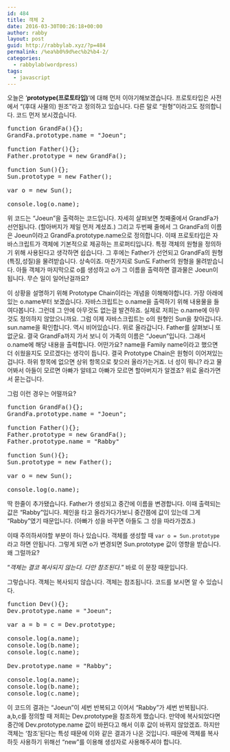 ```yaml
---
id: 484
title: 객체 2
date: 2016-03-30T00:26:18+00:00
author: rabby
layout: post
guid: http://rabbylab.xyz/?p=484
permalink: /%ea%b0%9d%ec%b2%b4-2/
categories:
  - rabbylab(wordpress)
tags:
  - javascript
---
```

오늘은 &#8216;**prototype(프로토타입)**&#8216;에 대해 먼저 이야기해보겠습니다. 프로토타입은 사전에서 &#8220;(후대 사물의) 원조&#8221;라고 정의하고 있습니다. 다른 말로 &#8220;원형&#8221;이라고도 정의합니다. 코드 먼저 보시겠습니다.

<pre class="brush: plain; title: ; notranslate" title="">function GrandFa(){};
GrandFa.prototype.name = "Joeun";

function Father(){};
Father.prototype = new GrandFa();

function Sun(){};
Sun.prototype = new Father();

var o = new Sun();

console.log(o.name);
</pre>

위 코드는 &#8220;Joeun&#8221;을 출력하는 코드입니다. 자세히 살펴보면 첫째줄에서 GrandFa가 선언됩니다. (할아버지가 제일 먼저 계셨죠.) 그리고 두번째 줄에서 그 GrandFa의 이름은 Joeun이라고 GrandFa.prototype.name으로 정의합니다. 이때 프로토타입은 자바스크립트가 객체에 기본적으로 제공하는 프로퍼티입니다. 특정 객체의 원형을 정의하기 위해 사용된다고 생각하면 쉽습니다. 그 후에는 Father가 선언되고 GrandFa의 원형(특징,성질)을 물려받습니다. 상속이죠. 마찬가지로 Sun도 Father의 원형을 물려받습니다. 아들 객체가 마지막으로 o를 생성하고 o가 그 이름을 출력하면 결과물은 Joeun이 됩니다. 무슨 일이 일어난걸까요? 

이 상황을 설명하기 위해 Prototype Chain이라는 개념을 이해해야합니다. 가장 아래에 있는 o.name부터 보겠습니다. 자바스크립트는 o.name을 출력하기 위해 내용물을 들여다봅니다. 그런데 그 안에 아무것도 없는걸 발견하죠. 실제로 저희는 o.name에 아무것도 정의하지 않았으니까요. 그럼 이제 자바스크립트는 o의 원형인 Sun을 찾아갑니다. sun.name을 확인합니다. 역시 비어있습니다. 위로 올라갑니다. Father를 살펴보니 또 없군요. 결국 GrandFa까지 가서 보니 이 가족의 이름은 &#8220;Joeun&#8221;입니다. 그래서 o.name에 해당 내용을 출력합니다. 어떤가요? name을 Family name이라고 했으면 더 쉬웠을지도 모르겠다는 생각이 듭니다. 결국 Prototype Chain은 원형이 이어져있는 겁니다. 하위 항목에 없으면 상위 항목으로 찾으러 올라가는거죠. 너 성이 뭐니? 라고 물어봐서 아들이 모르면 아빠가 알테고 아빠가 모르면 할아버지가 알겠죠? 위로 올라가면서 묻는겁니다.

그럼 이런 경우는 어떨까요?

<pre class="brush: plain; title: ; notranslate" title="">function GrandFa(){};
GrandFa.prototype.name = "Joeun";

function Father(){};
Father.prototype = new GrandFa();
Father.prototype.name = "Rabby"

function Sun(){};
Sun.prototype = new Father();

var o = new Sun();

console.log(o.name);
</pre>

딱 한줄이 추가됐습니다. Father가 생성되고 중간에 이름을 변경합니다. 이때 출력되는 값은 &#8220;Rabby&#8221;입니다. 체인을 타고 올라가다가보니 중간쯤에 값이 있는데 그게 &#8220;Rabby&#8221;였기 때문입니다. (아빠가 성을 바꾸면 아들도 그 성을 따라가겠죠.)

이때 주의하셔야할 부분이 하나 있습니다. 객체를 생성할 때 `var o = Sun.prototype`라고 하면 안됩니다. 그렇게 되면 o가 변경되면 Sun.prototype 값이 영향을 받습니다. 왜 그럴까요?

&#8220;_객체는 결코 복사되지 않는다. 다만 참조된다._&#8221; 바로 이 문장 때문입니다.
  
그렇습니다. 객체는 복사되지 않습니다. 객체는 참조됩니다. 코드를 보시면 알 수 있습니다.

<pre class="brush: plain; title: ; notranslate" title="">function Dev(){};
Dev.prototype.name = "Joeun";

var a = b = c = Dev.prototype;

console.log(a.name);
console.log(b.name);
console.log(c.name);

Dev.prototype.name = "Rabby";

console.log(a.name);
console.log(b.name);
console.log(c.name);
</pre>

이 코드의 결과는 &#8220;Joeun&#8221;이 세번 반복되고 이어서 &#8220;Rabby&#8221;가 세번 반복됩니다. a,b,c를 정의할 때 저희는 Dev.prototype을 참조하게 했습니다. 만약에 복사되었다면 중간에 Dev.prototype.name 값이 바뀐다고 해서 이후 값이 바뀌지 않았겠죠. 하지만 객체는 &#8216;참조&#8217;된다는 특성 때문에 이와 같은 결과가 나온 것입니다. 때문에 객체를 복사하듯 사용하기 위해선 &#8220;new&#8221;를 이용해 생성자로 사용해주셔야 합니다.